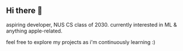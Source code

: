 ## Hi there 👋

aspiring developer, NUS CS class of 2030.
currently interested in ML & anything apple-related.

feel free to explore my projects as i'm continuously learning :)

